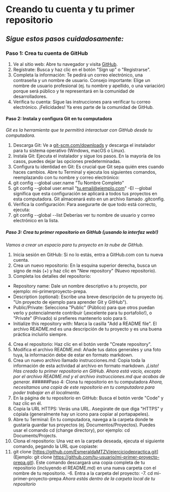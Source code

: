 # __Creando tu cuenta y tu primer repositorio__
## _Sigue estos pasos cuidadosamente:_
### **Paso 1: Crea tu cuenta de GitHub**
 1. Ve al sitio web: Abre tu navegador y visita [GitHub](https://GitHub.com).
 2. Regístrate: Busca y haz clic en el botón "Sign up" o "Registrarse".
 3. Completa la información: Te pedirá un correo electrónico, una contraseña y un nombre de usuario.
  Consejo importante: Elige un nombre de usuario profesional (ej. tu nombre y apellido, o
una variación) porque será público y te representará en la comunidad de desarrolladores.
4. Verifica tu cuenta: Sigue las instrucciones para verificar tu correo electrónico.
¡Felicidades! Ya eres parte de la comunidad de GitHub.
#### **Paso 2: Instala y configura Git en tu computadora**
 _Git es la herramienta que te permitirá interactuar con GitHub desde tu computadora._
1. Descarga Git: Ve a [git-scm.com/downloads](https://git-scm.com/downloads) y descarga el instalador para tu sistema operativo
(Windows, macOS o Linux).
2. Instala Git: Ejecuta el instalador y sigue los pasos. En la mayoría de los casos, puedes dejar las
opciones predeterminadas.
3. Configura tu identidad en Git: Es crucial que Git sepa quién eres cuando haces cambios. Abre tu
Terminal y ejecuta los siguientes comandos, reemplazando con tu nombre y correo electrónico:
4. git config --global user.name "Tu Nombre Completo"
5. git config --global user.email "tu.email@ejemplo.com"
 -El --global significa que esta configuración se aplicará a todos tus proyectos en esta
computadora. Git almacenará esto en un archivo llamado .gitconfig.
6. Verifica la configuración: Para asegurarte de que todo está correcto, ejecuta:
7. git config --global --list
Deberías ver tu nombre de usuario y correo electrónico en la lista.
##### **Paso 3: Crea tu primer repositorio en GitHub (¡usando la interfaz web!)**
 _Vamos a crear un espacio para tu proyecto en la nube de GitHub._
1. Inicia sesión en GitHub: Si no lo estás, entra a GitHub.com con tu nueva cuenta.
2. Crea un nuevo repositorio: En la esquina superior derecha, busca un signo de más (+) y haz clic en
"New repository" (Nuevo repositorio).
3. Completa los detalles del repositorio:
- Repository name: Dale un nombre descriptivo a tu proyecto, por ejemplo: mi-primerproyecto-prepa.
- Description (optional): Escribe una breve descripción de tu proyecto (ej. "Un proyecto de
ejemplo para aprender Git y GitHub").
- Public/Private: Selecciona "Public" (Público) para que otros puedan verlo y
potencialmente contribuir (¡excelente para tu portafolio!), o "Private" (Privado) si prefieres
mantenerlo solo para ti.
- Initialize this repository with: Marca la casilla "Add a README file". El archivo
README.md es una descripción de tu proyecto y es una buena práctica incluirlo siempre.
4. Crea el repositorio: Haz clic en el botón verde "Create repository".
5. Modifica el archivo README.md: Añade tus datos generales y una foto tuya, la información debe
de estar en formato markdown.
6. Crea un nuevo archivo llamado instrucciones.md: Copia toda la información de esta actividad al
archivo en formato markdown.
_¡Listo! Has creado tu primer repositorio en GitHub. Ahora está vacío, excepto por el archivo README.md y
el archivo instrucciones.md que acabas de generar._
######Paso 4: Clona tu repositorio en tu computadora
 _Ahora, necesitamos una copia de este repositorio en tu computadora para poder trabajar en él localmente._
1. En la página de tu repositorio en GitHub: Busca el botón verde "Code" y haz clic en él.
2. Copia la URL HTTPS: Verás una URL. Asegúrate de que diga "HTTPS" y cópiala (generalmente
hay un icono para copiar al portapapeles).
3. Abre tu Terminal: En tu computadora, navega a la carpeta donde te gustaría guardar tus proyectos
(ej. Documentos/Proyectos). Puedes usar el comando cd (change directory), por ejemplo: cd
Documents/Projects.
4. Clona el repositorio: Una vez en la carpeta deseada, ejecuta el siguiente comando, pegando la URL
que copiaste:
5. git clone [https://github.com/EsmeraldaMTZV/ejerciciodepractica.git]
(Ejemplo: git clone https://github.com/tu-usuario/mi-primer-proyecto-prepa.git). Este comando
descargará una copia completa de tu repositorio (incluyendo el README.md) en una nueva carpeta
con el nombre de tu repositorio.
-6. Entra a la carpeta del proyecto:
-7. cd mi-primer-proyecto-prepa
_Ahora estás dentro de la carpeta local de tu repositorio_

